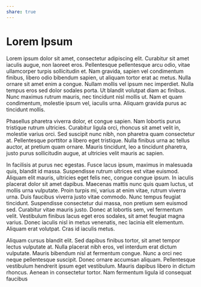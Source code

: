 ```yaml
---
share: true
---
```


# Lorem Ipsum 

Lorem ipsum dolor sit amet, consectetur adipiscing elit. Curabitur sit amet iaculis augue, non laoreet eros. Pellentesque pellentesque arcu odio, vitae ullamcorper turpis sollicitudin et. Nam gravida, sapien vel condimentum finibus, libero odio bibendum sapien, ut aliquam tortor erat ac metus. Nulla ornare sit amet enim a congue. Nullam mollis vel ipsum nec imperdiet. Nulla tempus eros sed dolor sodales porta. Ut blandit volutpat diam ac finibus. Nunc maximus rutrum mauris, nec tincidunt nisl mollis ut. Nam et quam condimentum, molestie ipsum vel, iaculis urna. Aliquam gravida purus ac tincidunt mollis.



Phasellus pharetra viverra dolor, et congue sapien. Nam lobortis purus tristique rutrum ultricies. Curabitur ligula orci, rhoncus sit amet velit in, molestie varius orci. Sed suscipit nunc nibh, non pharetra quam consectetur at. Pellentesque porttitor a libero eget tristique. Nulla finibus urna ac tellus auctor, at pretium quam ornare. Mauris tincidunt, leo a tincidunt pharetra, justo purus sollicitudin augue, at ultricies velit mauris ac sapien.

In facilisis at purus nec egestas. Fusce lacus ipsum, maximus in malesuada quis, blandit id massa. Suspendisse rutrum ultrices est vitae euismod. Aliquam elit mauris, ultricies eget felis nec, congue congue ipsum. In iaculis placerat dolor sit amet dapibus. Maecenas mattis nunc quis quam luctus, ut mollis urna vulputate. Proin turpis mi, varius at enim vitae, rutrum viverra urna. Duis faucibus viverra justo vitae commodo. Nunc tempus feugiat tincidunt. Suspendisse consectetur dui massa, non pretium sem euismod sed. Curabitur vitae mauris justo. Donec at lobortis sem, vel fermentum velit. Vestibulum finibus lacus eget eros sodales, sit amet feugiat magna varius. Donec iaculis nisl in metus venenatis, nec lacinia elit elementum. Aliquam erat volutpat. Cras id iaculis metus.

Aliquam cursus blandit elit. Sed dapibus finibus tortor, sit amet tempor lectus vulputate at. Nulla placerat nibh eros, vel interdum erat dictum vulputate. Mauris bibendum nisl at fermentum congue. Nunc a orci nec neque pellentesque suscipit. Donec ornare accumsan aliquam. Pellentesque vestibulum hendrerit ipsum eget vestibulum. Mauris dapibus libero in dictum rhoncus. Aenean in consectetur tortor. Nam fermentum ligula id consequat faucibus